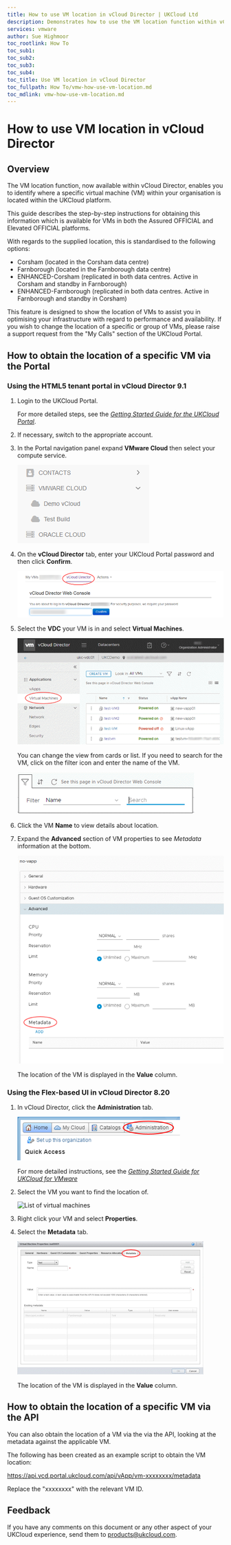 ```yaml
---
title: How to use VM location in vCloud Director | UKCloud Ltd
description: Demonstrates how to use the VM location function within vCloud Director to show the logical location of a specific virtual machine in your organisation
services: vmware
author: Sue Highmoor
toc_rootlink: How To
toc_sub1: 
toc_sub2:
toc_sub3:
toc_sub4:
toc_title: Use VM location in vCloud Director
toc_fullpath: How To/vmw-how-use-vm-location.md
toc_mdlink: vmw-how-use-vm-location.md
---
```


# How to use VM location in vCloud Director

## Overview

The VM location function, now available within vCloud Director, enables you to identify where a specific virtual machine (VM) within your organisation is located within the UKCloud platform.

This guide describes the step-by-step instructions for obtaining this information which is available for VMs in both the Assured OFFICIAL and Elevated OFFICIAL platforms.

With regards to the supplied location, this is standardised to the following options:

- Corsham (located in the Corsham data centre)
- Farnborough (located in the Farnborough data centre)
- ENHANCED-Corsham (replicated in both data centres. Active in Corsham and standby in Farnborough)
- ENHANCED-Farnborough (replicated in both data centres. Active in Farnborough and standby in Corsham)

This feature is designed to show the location of VMs to assist you in optimising your infrastructure with regard to performance and availability. If you wish to change the location of a specific or group
of VMs, please raise a support request from the "My Calls" section of the UKCloud Portal.

## How to obtain the location of a specific VM via the Portal

### Using the HTML5 tenant portal in vCloud Director 9.1

1. Login to the UKCloud Portal.

    For more detailed steps, see the [*Getting Started Guide for the UKCloud Portal*](../portal/ptl-gs.md).

2. If necessary, switch to the appropriate account.

3. In the Portal navigation panel expand **VMware Cloud** then select your compute service.

    ![Compute services menu option](images/vmw-portal-mnu-compute-services.png)

4. On the **vCloud Director** tab, enter your UKCloud Portal password and then click **Confirm**.

    ![vCloud Director](images/conver-image-2.png)

5. Select the **VDC** your VM is in and select **Virtual Machines**.

    ![Virtual Machines menu option](images/vmw-vcd-tp-vms.png)

    You can change the view from cards or list. If you need to search for the VM, click on the filter icon and enter the name of the VM.

    ![Filter virtual machines](images/vmw-vcd-tp-vms-filter.png)

6. Click the VM **Name** to view details about location.

7. Expand the **Advanced** section of VM properties to see *Metadata* information at the bottom.

    ![VM properties -- Metadata](images/vmw-vcd-tp-vm-metadata.png)

    The location of the VM is displayed in the **Value** column.

### Using the Flex-based UI in vCloud Director 8.20

1. In vCloud Director, click the **Administration** tab.

    ![Administration tab in vCloud Director](images/vmw-vcd-tab-admin.png)

    For more detailed instructions, see the [*Getting Started Guide for UKCloud for VMware*](vmw-gs.md)

2. Select the VM you want to find the location of.

    ![List of virtual machines](images/vmw-vcd-vms.png.png)

3. Right click your VM and select **Properties**.

4. Select the **Metadata** tab.

    ![Metadata tab in VM Properties dialog box](images/vmw-vcd-tab-vm-metatdata.png)

    The location of the VM is displayed in the **Value** column.

## How to obtain the location of a specific VM via the API

You can also obtain the location of a VM via the via the API, looking at the metadata against the applicable VM.

The following has been created as an example script to obtain the VM location:

https://api.vcd.portal.ukcloud.com/api/vApp/vm-xxxxxxxx/metadata

Replace the "xxxxxxxx" with the relevant VM ID.

## Feedback

If you have any comments on this document or any other aspect of your UKCloud experience, send them to <products@ukcloud.com>.